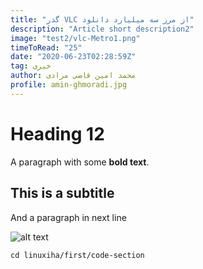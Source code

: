 ```yaml
---
title: "گذر VLC از مرز سه میلیارد دانلود"
description: "Article short description2"
image: "test2/vlc-Metro1.png"
timeToRead: "25"
date: "2020-06-23T02:28:59Z"
tag: خبری
author: محمد امین قاضی مرادی
profile: amin-ghmoradi.jpg
---
```


# Heading 12

A paragraph with some **bold text**.

## This is a subtitle

And a paragraph in next line

![alt text](/test2/vlc-Metro1.png)

```
cd linuxiha/first/code-section
```